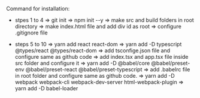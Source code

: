 Command for installation: 
* stpes 1 to 4
=> git init
=> npm init --y
=> make src and build folders in root directory
=> make index.html file and add div id as root
=> configure .gitignore file

* steps 5 to 10
=> yarn add react react-dom
=> yarn add -D typescript @types/react @types/react-dom
=> add tsconfige.json file and configure same as github code
=> add index.tsx and app.tsx file inside src folder and configure it
=> yarn add -D @babel/core @babel/preset-env @babel/preset-react @babel/preset-typescript
=> add .babelrc file in root folder and configure same as github code.
=> yarn add -D webpack webpack-cli webpack-dev-server html-webpack-plugin
=> yarn add -D babel-loader